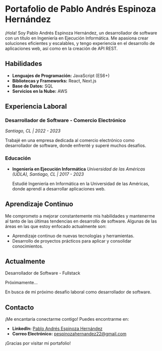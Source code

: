 # Portafolio de Pablo Andrés Espinoza Hernández

¡Hola! Soy Pablo Andrés Espinoza Hernández, un desarrollador de software con un título en Ingeniería en Ejecución Informática. Me apasiona crear soluciones eficientes y escalables, y tengo experiencia en el desarrollo de aplicaciones web, así como en la creación de API REST.

## Habilidades

- **Lenguajes de Programación:** JavaScript (ES6+)
- **Bibliotecas y Frameworks:** React, Next.js
- **Base de Datos:** SQL
- **Servicios en la Nube:** AWS

## Experiencia Laboral

### Desarrollador de Software - Comercio Electrónico
*Santiago, CL | 2022 - 2023*

Trabajé en una empresa dedicada al comercio electrónico como desarrollador de software, donde enfrenté y superé muchos desafíos.

### Educación

- **Ingeniería en Ejecución Informática**
  *Universidad de las Américas (UDLA), Santiago, CL | 2017 - 2023*

  Estudié Ingeniería en Informática en la Universidad de las Américas, donde aprendí a desarrollar aplicaciones web.

## Aprendizaje Continuo

Me comprometo a mejorar constantemente mis habilidades y mantenerme al tanto de las últimas tendencias en desarrollo de software. Algunas de las áreas en las que estoy enfocado actualmente son:

- Aprendizaje continuo de nuevas tecnologías y herramientas.
- Desarrollo de proyectos prácticos para aplicar y consolidar conocimientos.

## Actualmente

Desarrollador de Software - Fullstack

Próximamente...

En busca de mi próximo desafío laboral como desarrollador de software.

## Contacto

¡Me encantaría conectarme contigo! Puedes encontrarme en:

- **LinkedIn:** [Pablo Andrés Espinoza Hernández](https://www.linkedin.com/in/pablojs/)
- **Correo Electrónico:** [pespinozahernandez22@gmail.com](mailto:pespinozahernandez22@gmail.com)

¡Gracias por visitar mi portafolio!

